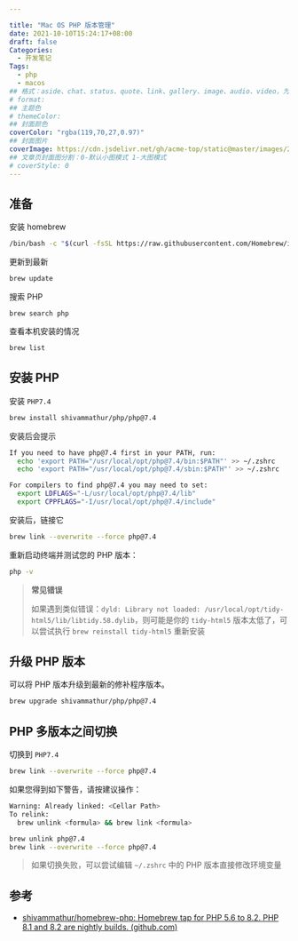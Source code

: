 ```yaml
---

title: "Mac OS PHP 版本管理"
date: 2021-10-10T15:24:17+08:00
draft: false
Categories:
  - 开发笔记
Tags:
  - php
  - macos
## 格式：aside、chat、status、quote、link、gallery、image、audio、video，为空则代表标准格式
# format: 
## 主题色
# themeColor: 
## 封面颜色
coverColor: "rgba(119,70,27,0.97)"
## 封面图片
coverImage: https://cdn.jsdelivr.net/gh/acme-top/static@master/images/2021/10/20211011235651-shivammathur-php.png
## 文章页封面图分割：0-默认小图模式 1-大图模式
# coverStyle: 0
---
```


## 准备

安装 homebrew

```bash
/bin/bash -c "$(curl -fsSL https://raw.githubusercontent.com/Homebrew/install/master/install.sh)"
```

更新到最新

```bash
brew update
```

搜索 PHP

```bas
brew search php
```

查看本机安装的情况

```bash
brew list
```

## 安装 PHP

安装 `PHP7.4`

```bash
brew install shivammathur/php/php@7.4
```

安装后会提示

```bash
If you need to have php@7.4 first in your PATH, run:
  echo 'export PATH="/usr/local/opt/php@7.4/bin:$PATH"' >> ~/.zshrc
  echo 'export PATH="/usr/local/opt/php@7.4/sbin:$PATH"' >> ~/.zshrc

For compilers to find php@7.4 you may need to set:
  export LDFLAGS="-L/usr/local/opt/php@7.4/lib"
  export CPPFLAGS="-I/usr/local/opt/php@7.4/include"
```

安装后，链接它

```bash
brew link --overwrite --force php@7.4
```

重新启动终端并测试您的 PHP 版本：

```bash
php -v
```

<warning>

> **常见错误**
>
> 如果遇到类似错误：`dyld: Library not loaded: /usr/local/opt/tidy-html5/lib/libtidy.58.dylib`，则可能是你的 `tidy-html5` 版本太低了，可以尝试执行 `brew reinstall tidy-html5` 重新安装

</warning>

## 升级 PHP 版本

可以将 PHP 版本升级到最新的修补程序版本。

```bash
brew upgrade shivammathur/php/php@7.4
```

## PHP 多版本之间切换

切换到 `PHP7.4`

```bash
brew link --overwrite --force php@7.4
```

如果您得到如下警告，请按建议操作：

```bash
Warning: Already linked: <Cellar Path>
To relink:
  brew unlink <formula> && brew link <formula>
```

```bash
brew unlink php@7.4
brew link --overwrite --force php@7.4
```

<info>

> 如果切换失败，可以尝试编辑 `~/.zshrc` 中的 PHP 版本直接修改环境变量

</info>

## 参考

- [shivammathur/homebrew-php: Homebrew tap for PHP 5.6 to 8.2. PHP 8.1 and 8.2 are nightly builds. (github.com)](https://github.com/shivammathur/homebrew-php)

